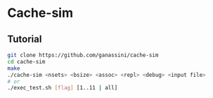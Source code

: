 
# Cache-sim

## Tutorial

```bash
git clone https://github.com/ganassini/cache-sim
cd cache-sim
make
./cache-sim <nsets> <bsize> <assoc> <repl> <debug> <input file>
# or
./exec_test.sh [flag] [1..11 | all]
```

